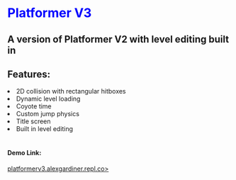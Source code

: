 <h1 style="color:blue">Platformer V3</h1>
<h2>A version of Platformer V2 with level editing built in</h2>

<h2>Features:</h2>
<li>2D collision with rectangular hitboxes</li>
<li>Dynamic level loading</li>
<li>Coyote time</li>
<li>Custom jump physics</li>
<li>Title screen</li>
<li>Built in level editing</li>
<br>
<h4>Demo Link:</h4>
<a href="platformerv3.alexgardiner.repl.co">platformerv3.alexgardiner.repl.co></a>
<br>
